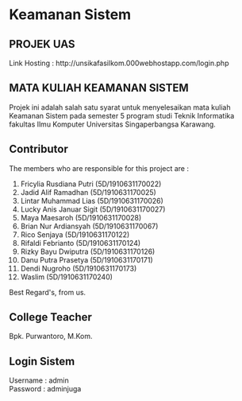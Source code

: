 # Keamanan Sistem

<h2>PROJEK UAS</h2>
Link Hosting : http://unsikafasilkom.000webhostapp.com/login.php
<h2>MATA KULIAH KEAMANAN SISTEM</h2>

Projek ini adalah salah satu syarat untuk menyelesaikan mata kuliah Keamanan Sistem
pada semester 5 program studi Teknik Informatika fakultas Ilmu Komputer
Universitas Singaperbangsa Karawang.

## Contributor

The members who are responsible for this project are :

1.  Fricylia Rusdiana Putri (5D/1910631170022)
2.  Jadid Alif Ramadhan (5D/1910631170025)
3.  Lintar Muhammad Lias (5D/1910631170026)
4.  Lucky Anis Januar Sigit (5D/1910631170027)
5.  Maya Maesaroh (5D/1910631170028)
6.  Brian Nur Ardiansyah (5D/1910631170067)
7.  Rico Senjaya (5D/1910631170122)
8.  Rifaldi Febrianto (5D/1910631170124)
9.  Rizky Bayu Dwiputra (5D/1910631170126)
10. Danu Putra Prasetya (5D/1910631170171)
11. Dendi Nugroho (5D/1910631170173)
12. Waslim (5D/1910631170240)

Best Regard's, from us.

## College Teacher

Bpk. Purwantoro, M.Kom.

## Login Sistem
Username : admin <br>
Password : adminjuga
